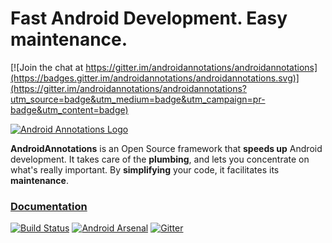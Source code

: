 # Fast Android Development. Easy maintenance.

[![Join the chat at https://gitter.im/androidannotations/androidannotations](https://badges.gitter.im/androidannotations/androidannotations.svg)](https://gitter.im/androidannotations/androidannotations?utm_source=badge&utm_medium=badge&utm_campaign=pr-badge&utm_content=badge)

[![Android Annotations Logo](https://github.com/excilys/androidannotations/wiki/img/aa-logo.png)](https://github.com/excilys/androidannotations/wiki/Home) 

**AndroidAnnotations** is an Open Source framework that **speeds up** Android development.
It takes care of the **plumbing**, and lets you concentrate on what's really important. By **simplifying** your code, it facilitates its **maintenance**.

### [**Documentation**](https://github.com/excilys/androidannotations/wiki/Home)

[![Build Status](https://travis-ci.org/excilys/androidannotations.svg?branch=develop)](https://travis-ci.org/excilys/androidannotations/builds) [![Android Arsenal](https://img.shields.io/badge/Android%20Arsenal-AndroidAnnotations-brightgreen.svg?style=flat)](http://android-arsenal.com/details/1/128)
[![Gitter](https://badges.gitter.im/Join%20Chat.svg)](https://gitter.im/excilys/androidannotations?utm_source=badge&utm_medium=badge&utm_campaign=pr-badge)
